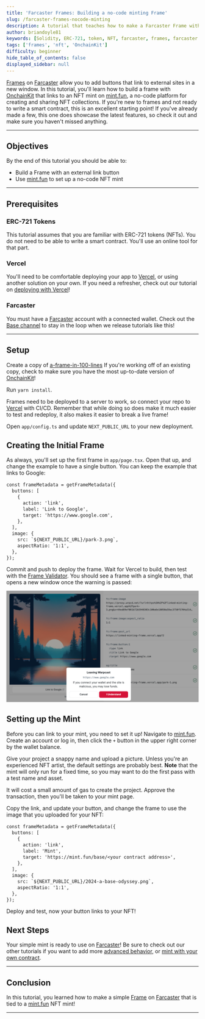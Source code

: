 ```yaml
---
title: 'Farcaster Frames: Building a no-code minting Frame'
slug: /farcaster-frames-nocode-minting
description: A tutorial that teaches how to make a Farcaster Frame with an outbound link to an NFT minting website.
author: briandoyle81
keywords: [Solidity, ERC-721, token, NFT, farcaster, frames, farcaster frames, mint]
tags: ['frames', 'nft', 'OnchainKit']
difficulty: beginner
hide_table_of_contents: false
displayed_sidebar: null
---
```


[Frames] on [Farcaster] allow you to add buttons that link to external sites in a new window. In this tutorial, you'll learn how to build a frame with [OnchainKit] that links to an NFT mint on [mint.fun], a no-code platform for creating and sharing NFT collections. If you're new to frames and not ready to write a smart contract, this is an excellent starting point! If you've already made a few, this one does showcase the latest features, so check it out and make sure you haven't missed anything.

---

## Objectives

By the end of this tutorial you should be able to:

- Build a Frame with an external link button
- Use [mint.fun] to set up a no-code NFT mint

---

## Prerequisites

### ERC-721 Tokens

This tutorial assumes that you are familiar with ERC-721 tokens (NFTs). You do not need to be able to write a smart contract. You'll use an online tool for that part.

### Vercel

You'll need to be comfortable deploying your app to [Vercel], or using another solution on your own. If you need a refresher, check out our tutorial on [deploying with Vercel]!

### Farcaster

You must have a [Farcaster] account with a connected wallet. Check out the [Base channel] to stay in the loop when we release tutorials like this!

---

## Setup

Create a copy of [a-frame-in-100-lines] If you're working off of an existing copy, check to make sure you have the most up-to-date version of [OnchainKit]!

Run `yarn install`.

Frames need to be deployed to a server to work, so connect your repo to [Vercel] with CI/CD. Remember that while doing so does make it much easier to test and redeploy, it also makes it easier to break a live frame!

Open `app/config.ts` and update `NEXT_PUBLIC_URL` to your new deployment.

## Creating the Initial Frame

As always, you'll set up the first frame in `app/page.tsx`. Open that up, and change the example to have a single button. You can keep the example that links to Google:

```tsx
const frameMetadata = getFrameMetadata({
  buttons: [
    {
      action: 'link',
      label: 'Link to Google',
      target: 'https://www.google.com',
    },
  ],
  image: {
    src: `${NEXT_PUBLIC_URL}/park-3.png`,
    aspectRatio: '1:1',
  },
});
```

Commit and push to deploy the frame. Wait for Vercel to build, then test with the [Frame Validator]. You should see a frame with a single button, that opens a new window once the warning is passed:

![link button](../../assets/images/frames/link-button-test.png)

## Setting up the Mint

Before you can link to your mint, you need to set it up! Navigate to [mint.fun]. Create an account or log in, then click the `+` button in the upper right corner by the wallet balance.

Give your project a snappy name and upload a picture. Unless you're an experienced NFT artist, the default settings are probably best. **Note** that the mint will only run for a fixed time, so you may want to do the first pass with a test name and asset.

It will cost a small amount of gas to create the project. Approve the transaction, then you'll be taken to your mint page.

Copy the link, and update your button, and change the frame to use the image that you uploaded for your NFT:

```tsx
const frameMetadata = getFrameMetadata({
  buttons: [
    {
      action: 'link',
      label: 'Mint',
      target: 'https://mint.fun/base/<your contract address>',
    },
  ],
  image: {
    src: `${NEXT_PUBLIC_URL}/2024-a-base-odyssey.png`,
    aspectRatio: '1:1',
  },
});
```

Deploy and test, now your button links to your NFT!

## Next Steps

Your simple mint is ready to use on [Farcaster]! Be sure to check out our other tutorials if you want to add more [advanced behavior], or [mint with your own contract].

---

## Conclusion

In this tutorial, you learned how to make a simple [Frame] on [Farcaster] that is tied to a [mint.fun] NFT mint!

---

[mint.fun]: https://mint.fun/
[Farcaster]: https://www.farcaster.xyz/
[a-frame-in-100-lines]: https://github.com/Zizzamia/a-frame-in-100-lines
[OnchainKit]: https://onchainkit.xyz/?utm_source=basedocs&utm_medium=tutorials&campaign=farcaster-frames-nocode-minting
[Vercel]: https://vercel.com
[Frame Validator]: https://warpcast.com/~/developers/frames
[Base channel]: https://warpcast.com/~/channel/base
[deploying with Vercel]: /tutorials/farcaster-frames-deploy-to-vercel
[Frame]: https://docs.farcaster.xyz/learn/what-is-farcaster/frames
[Frames]: https://docs.farcaster.xyz/learn/what-is-farcaster/frames
[advanced behavior]: /tutorials/farcaster-frames-gating-and-redirects
[mint with your own contract]: ./farcaster-frames-nft-minting
